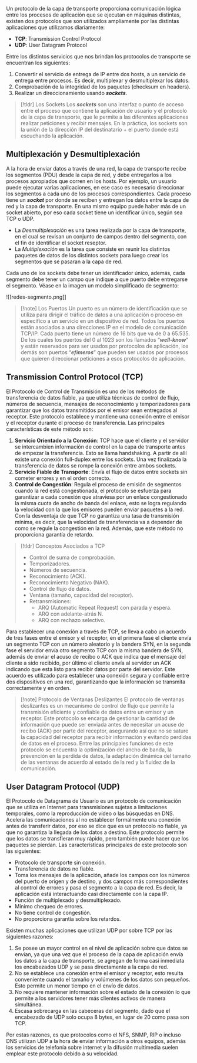 Un protocolo de la capa de transporte proporciona comunicación lógica entre los procesos de aplicación que se ejecutan en máquinas distintas, existen dos protocolos que son utilizados ampliamente por las distintas aplicaciones que utilizamos diariamente:

- **TCP**: Transmission Control Protocol
- **UDP**: User Datagram Protocol

Entre los distintos servicios que nos brindan los protocolos de transporte se encuentran los siguientes:

1. Convertir el servicio de entrega de IP entre dos hosts, a un servicio de entrega entre procesos. Es decir, multiplexar y desmultiplexar los datos.
2. Comprobación de la integridad de los paquetes (checksum en headers).
3. Realizar un direccionamiento usando ***sockets***.

>[!tldr] Los Sockets
> Los ***sockets*** son una interfaz o punto de acceso entre el proceso que contiene la aplicación de usuario y el protocolo de la capa de transporte, que le permite a las diferentes aplicaciones realizar peticiones y recibir mensajes. En la práctica, los sockets son la unión de la dirección IP del destinatario + el puerto donde está escuchando la aplicación.

## Multiplexación y Desmultiplexación

A la hora de enviar datos a través de una red, la capa de transporte recibe los segmentos (PDU) desde la capa de red, y debe entregarlos a los procesos apropiados que corren en los hosts. Por ejemplo, un usuario puede ejecutar varias aplicaciones, en ese caso es necesario direccionar los segmentos a cada uno de los procesos correspondientes.
Cada proceso tiene un ***socket*** por donde se reciben y entregan los datos entre la capa de red y la capa de transporte. En una mismo equipo puede haber más de un socket abierto, por eso cada socket tiene un identificar único, según sea TCP o UDP.

- La *Desmultiplexación* es una tarea realizada por la capa de transporte, en el cual se revisan un conjunto de campos dentro del segmento, con el fin de identificar el socket reseptor.
- La *Multiplexación* es la tarea que consiste en reunir los distintos paquetes de datos de los distintos sockets para luego crear los segmentos que se pasaran a la capa de red.

Cada uno de los sockets debe tener un identificador único, además, cada segmento debe tener un campo que indique a que puerto debe entregarse el segmento. Véase en la imagen un modelo simplificado de segmento:

![[redes-segmento.png]]

>[!note] Los Puertos
>Un puerto es un número de identificación que se utiliza para dirigir el tráfico de datos a una aplicación o proceso en específico a un servicio en un dispositivo de red. Todos los puertos están asociados a una direcciones IP en el modelo de comunicación TCP/IP. Cada puerto tiene un número de 16 bits que va de 0 a 65.535. De los cuales los puertos del 0 al 1023 son los llamados “***well-know***” y están reservados para ser usados por protocolos de aplicación, los demás son puertos “***efímeros***” que pueden ser usados por procesos que quieren direccionar peticiones a esos protocolos de aplicación.

## Transmission Control Protocol (TCP)

El Protocolo de Control de Transmisión es uno de los métodos de transferencia de datos fiable, ya que utiliza técnicas de control de flujo, números de secuencia, mensajes de reconocimiento y temporizadores para garantizar que los datos transmitidos por el emisor sean entregados al receptor. Este protocolo establece y mantiene una conexión entre el emisor y el receptor durante el proceso de transferencia. Las principales características de este método son:

1. **Servicio Orientado a la Conexión**: TCP hace que el cliente y el servidor se intercambien información de control en la capa de transporte antes de empezar la transferencia. Esto se llama handshaking. A partir de allí existe una conexión full-duplex entre los sockets. Una vez finalizada la transferencia de datos se rompe la conexión entre ambos sockets.
2. **Servicio Fiable de Transporte**: Envía el flujo de datos entre sockets sin cometer errores y en el orden correcto.
3. **Control de Congestión**: Regula el proceso de emisión de segmentos cuando la red está congestionada, el protocolo se esfuerza para garantizar a cada conexión que atraviesa por un enlace congestionado la misma cuota de ancho de banda del enlace, esto se logra regulando la velocidad con la que los emisores pueden enviar paquetes a la red. Con la desventaja de que TCP no garantiza una tasa de transmisión mínima, es decir, que la velocidad de transferencia va a depender de como se regule la congestión en la red. Además, que este método no proporciona garantía de retardo.

>[!tldr] Conceptos Asociados a TCP
>- Control de suma de comprobación.
>- Temporizadores.
>- Números de secuencia.
>- Reconocimiento (ACK).
>- Reconocimiento Negativo (NAK).
>- Control de flujo de datos.
>- Ventana (tamaño, capacidad del receptor).
>- Retransmisiones:
>	- ARQ (Automatic Repeat Request) con parada y espera.
>	- ARQ con adelante-atrás N.
>	- ARQ con rechazo selectivo.

Para establecer una conexión a través de TCP, se lleva a cabo un acuerdo de tres fases entre el emisor y el receptor, en el primera fase el cliente envía un segmento TCP con un número aleatorio y la bandera SYN, en la segunda fase el servidor envía otro segmento TCP con la misma bandera de SYN, además de enviar el acuso de recibo o ACK que indica que el mensaje del cliente a sido recibido, por último el cliente envía al servidor un ACK indicando que esta listo para recibir datos por parte del servidor.
Este acuerdo es utilizado para establecer una conexión segura y confiable entre dos dispositivos en una red, garantizando que la información se transmita correctamente y en orden.

>[!note] Protocolo de Ventanas Deslizantes
>El protocolo de ventanas deslizantes es un mecanismo de control de flujo que permite la transmisión eficiente y confiable de datos entre un emisor y un receptor. Este protocolo se encarga de gestionar la cantidad de información que puede ser enviada antes de necesitar un acuse de recibo (ACK) por parte del receptor, asegurando así que no se sature la capacidad del receptor para recibir información y evitando perdidas de datos en el proceso.
>Entre las principales funciones de este protocolo se encuentra la optimización del ancho de banda, la prevención en la perdida de datos, la adaptación dinámica del tamaño de las ventanas de acuerdo al estado de la red y la fluidez de la comunicación.

## User Datagram Protocol (UDP)

El Protocolo de Datagrama de Usuario es un protocolo de comunicación que se utiliza en Internet para transmisiones sujetas a limitaciones temporales, como la reproducción de vídeo o las búsquedas en DNS. Acelera las comunicaciones al no establecer formalmente una conexión antes de transferir datos, por eso se dice que es un protocolo no fiable, ya que no garantiza la llegada de los datos a destino.
Este protocolo permite que los datos se transfieran muy rápido, pero también puede hacer que los paquetes se pierdan. Las características principales de este protocolo son las siguientes:

- Protocolo de transporte sin conexión.
- Transferencia de datos no fiable.
- Toma los mensajes de la aplicación, añade los campos con los números del puerto de origen y de destino, y dos campos más correspondientes al control de errores y pasa el segmento a la capa de red. Es decir, la aplicación está interactuando casi directamente con la capa IP.
- Función de multiplexado y desmultiplexado.
- Mínimo chequeo de errores.
- No tiene control de congestión.
- No proporciona garantía sobre los retardos.

Existen muchas aplicaciones que utilizan UDP por sobre TCP por las siguientes razones:

1. Se posee un mayor control en el nivel de aplicación sobre que datos se envían, ya que una vez que el proceso de la capa de aplicación envía los datos a la capa de transporte, se agregan de forma casi inmediata los encabezados UDP y se pasa directamente a la capa de red.
2. No se establece una conexión entre el emisor y receptor, esto resulta conveniente cuando el tamaño y volúmenes de los datos son pequeños. Esto permite un menor tiempo en el envío de datos.
3. No requiere mantener información sobre el estado de la conexión lo que permite a los servidores tener más clientes activos de manera simultánea.
4. Escasa sobrecarga en las cabeceras del segmento, dado que el encabezado de UDP solo ocupa 8 bytes, en lugar de 20 como pasa son TCP.

Por estas razones, es que protocolos como el NFS, SNMP, RIP o incluso DNS utilizan UDP a la hora de enviar información a otros equipos, además los servicios de telefonía sobre internet y la difusión multimedia suelen emplear este protocolo debido a su velocidad.